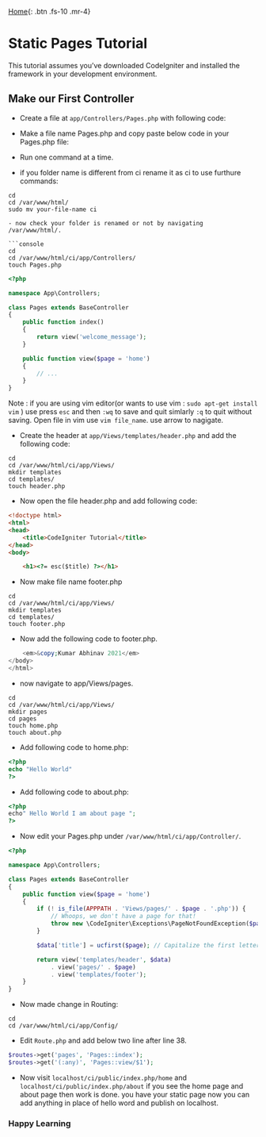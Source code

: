 
[Home](./index.html){: .btn .fs-10 .mr-4}

# Static Pages Tutorial

This tutorial assumes you’ve downloaded CodeIgniter and installed the framework in your development environment.

## Make our First Controller

- Create a file at `app/Controllers/Pages.php` with following code:

- Make a file name Pages.php and copy paste below code in your Pages.php file:

- Run one command at a time.

- if you folder name is different from ci rename it as ci to use furthure commands:

```console
cd
cd /var/www/html/ 
sudo mv your-file-name ci

- now check your folder is renamed or not by navigating /var/www/html/.

```console
cd
cd /var/www/html/ci/app/Controllers/
touch Pages.php
```

```php
<?php

namespace App\Controllers;

class Pages extends BaseController
{
    public function index()
    {
        return view('welcome_message');
    }

    public function view($page = 'home')
    {
        // ...
    }
}
```
Note : if you are using vim editor(or wants to use vim : `sudo apt-get install vim` ) use press `esc` and then `:wq` to save and quit simlarly `:q` to quit without saving. Open file in vim use `vim file_name`. use arrow to nagigate.  

- Create the header at `app/Views/templates/header.php` and add the following code:

```console
cd
cd /var/www/html/ci/app/Views/
mkdir templates
cd templates/
touch header.php
```
- Now open the file header.php and add following code:

```html
<!doctype html>
<html>
<head>
    <title>CodeIgniter Tutorial</title>
</head>
<body>

    <h1><?= esc($title) ?></h1>
```
- Now make file name footer.php

```console
cd
cd /var/www/html/ci/app/Views/
mkdir templates
cd templates/
touch footer.php
```
- Now add the following code to footer.php.

```php
    <em>&copy;Kumar Abhinav 2021</em>
</body>
</html>
```
- now navigate to app/Views/pages.

```console
cd
cd /var/www/html/ci/app/Views/
mkdir pages
cd pages
touch home.php
touch about.php
```

- Add following code to home.php:

```php
<?php
echo "Hello World"
?>
```

- Add following code to about.php:

```php
<?php
echo" Hello World I am about page ";
?>
```
- Now edit your Pages.php under `/var/www/html/ci/app/Controller/`.

```php
<?php

namespace App\Controllers;

class Pages extends BaseController
{
    public function view($page = 'home')
    {
        if (! is_file(APPPATH . 'Views/pages/' . $page . '.php')) {
            // Whoops, we don't have a page for that!
            throw new \CodeIgniter\Exceptions\PageNotFoundException($page);
        }

        $data['title'] = ucfirst($page); // Capitalize the first letter

        return view('templates/header', $data)
            . view('pages/' . $page)
            . view('templates/footer');
    }
}
```
- Now made change in Routing:

```console
cd
cd /var/www/html/ci/app/Config/
```
- Edit `Route.php` and add below two line after line 38.

```php
$routes->get('pages', 'Pages::index');
$routes->get('(:any)', 'Pages::view/$1');
```

- Now visit `localhost/ci/public/index.php/home` and `localhost/ci/public/index.php/about` if you see the home page and about page then work is done. you have your static page now you can add anything in place of hello word and publish on localhost.
 
### Happy Learning


